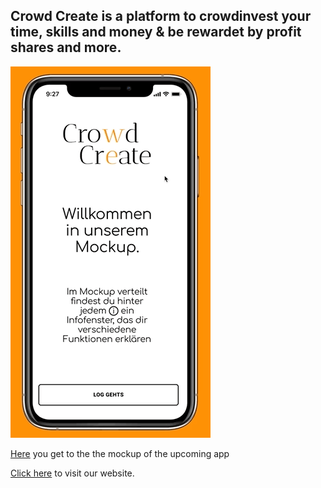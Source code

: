 ## Crowd Create is a platform to crowdinvest your time, skills and money & be rewardet by profit shares and more.

![Mockup](https://github.com/DanielRolfs/media/blob/main/CrowdCreate/readme.gif?raw=true)

[Here](https://www.figma.com/proto/H8bp6tdhwOlCz5RRqftJPE/WeCrowdCreate-Commission-Version-001?page-id=0%3A1&node-id=650%3A1&starting-point-node-id=650%3A1) you get to the the mockup of the upcoming app

[Click here](https://www.crowdcreate.de) to visit our website.

